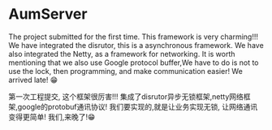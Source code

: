 # AumServer

The project submitted for the first time. This framework is very charming!!!
We have integrated the disrutor, this is a asynchronous framework. 
We have also integrated the Netty, as a framework for networking. 
It is worth mentioning that we also use Google protocol buffer,We have to do is not to use the lock, then programming,
and make communication easier! 
We arrived late! 😁

第一次工程提交, 这个框架很厉害!!!
集成了disrutor异步无锁框架,netty网络框架,google的protobuf通讯协议!
我们要实现的,就是让业务实现无锁, 让网络通讯变得更简单!
我们,来晚了!😁
